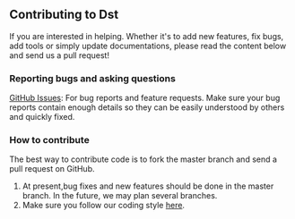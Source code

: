 ## Contributing to Dst
If you are interested in helping. Whether it's to add new features, fix bugs, add tools or simply update documentations,
please read the content below and send us a pull request!

### Reporting bugs and asking questions
[GitHub Issues](https://github.com/distkv-project/distkv/issues): For bug reports and feature requests. Make sure your bug 
reports contain enough details so they can be easily understood by others and quickly fixed.
### How to contribute
The best way to contribute code is to fork the master branch and send a pull request on GitHub.
1. At present,bug fixes and new features should be done in the master branch. In the future, we may plan several branches.
2. Make sure you follow our coding style [here](https://github.com/distkv-project/distkv/blob/master/checkstyle.xml).
